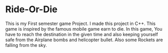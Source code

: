 # Ride-Or-Die
This is my First semester game Project. I made this project in C++. This game is inspired by the famous mobile game earn to die. In this game, You have to reach the destination in the given time and also keeping yourself safe from the Airplane bombs and helicopter bullet. Also some Rockets are falling from the sky.
